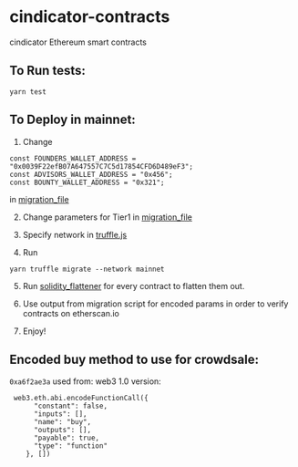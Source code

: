# cindicator-contracts

cindicator Ethereum smart contracts


## To Run tests:

```
yarn test
```

## To Deploy in mainnet: 

1. Change 
```
const FOUNDERS_WALLET_ADDRESS = "0x0039F22efB07A647557C7C5d17854CFD6D489eF3";
const ADVISORS_WALLET_ADDRESS = "0x456";
const BOUNTY_WALLET_ADDRESS = "0x321";

```
in [migration_file](migrations/2_deploy_contracts.js)

2. Change parameters for Tier1 in [migration_file](migrations/2_deploy_contracts.js)

3. Specify network in [truffle.js](truffle.js)

4. Run
```
yarn truffle migrate --network mainnet
```

5. Run [solidity_flattener](https://github.com/BlockCatIO/solidity-flattener)
for every contract to flatten them out.

6. Use output from migration script for encoded params in order to verify contracts on
etherscan.io

7. Enjoy!


## Encoded buy method to use for crowdsale:
`0xa6f2ae3a` used from: web3 1.0 version:

```
 web3.eth.abi.encodeFunctionCall({
      "constant": false,
      "inputs": [],
      "name": "buy",
      "outputs": [],
      "payable": true,
      "type": "function"
    }, [])
 ```